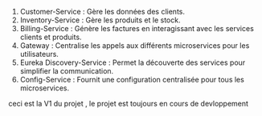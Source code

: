 1.	Customer-Service : Gère les données des clients.
2.	Inventory-Service : Gère les produits et le stock.
3.	Billing-Service : Génère les factures en interagissant avec les services clients et produits.
4.	Gateway : Centralise les appels aux différents microservices pour les utilisateurs.
5.	Eureka Discovery-Service : Permet la découverte des services pour simplifier la communication.
6.	Config-Service : Fournit une configuration centralisée pour tous les microservices.

ceci est la V1 du projet , le projet est toujours en cours de devloppement 
